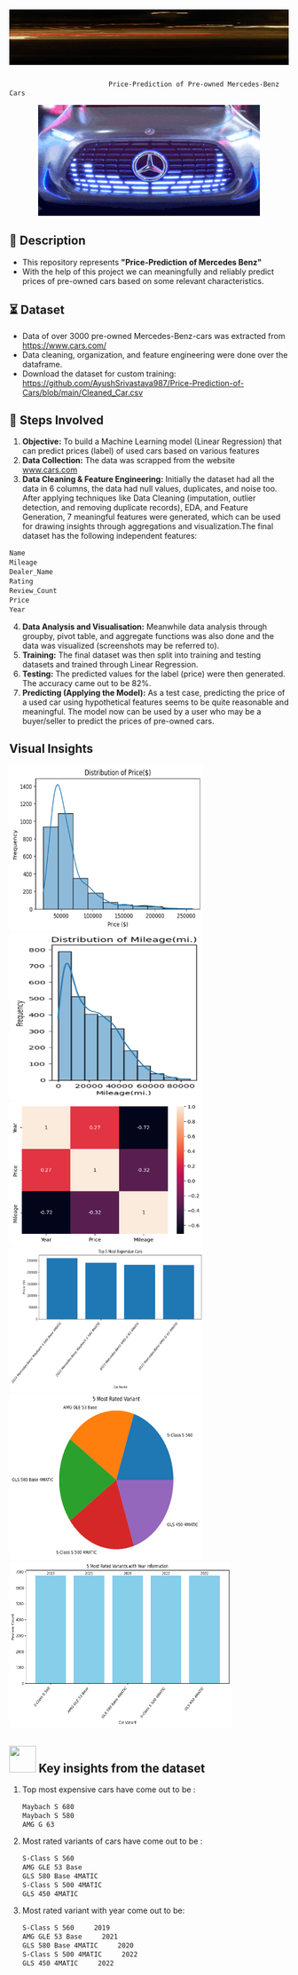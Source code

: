 # <img src="https://github.com/AyushSrivastava987/Price-Prediction-of-Cars/blob/main/Media/d25xwg9-caa739b2-d717-4ace-8f36-97c6a4bc7f2f.gif" width="100%" height="100">
                             Price-Prediction of Pre-owned Mercedes-Benz Cars

<p align="center"><img src="https://github.com/AyushSrivastava987/Price-Prediction-of-Cars/blob/main/Media/car%202.gif" width="400" height="200"> 
 <br>
  
## 📝 Description
* This repository represents **"Price-Prediction of Mercedes Benz"**
* With the help of this project we can meaningfully and reliably predict prices of pre-owned cars based on some relevant characteristics.

## ⏳ Dataset 
* Data of over 3000 pre-owned Mercedes-Benz-cars was extracted from https://www.cars.com/
* Data cleaning, organization, and feature engineering were done over the dataframe.
* Download the dataset for custom training:
 https://github.com/AyushSrivastava987/Price-Prediction-of-Cars/blob/main/Cleaned_Car.csv

## 📝 Steps Involved

1. **Objective:** To build a Machine Learning model (Linear Regression) that can predict prices (label) of used cars based on various features
2. **Data Collection:** The data was scrapped from the website www.cars.com
3. **Data Cleaning & Feature Engineering:** Initially the dataset had all the data in 6 columns, the data had null values, duplicates, and noise too. After applying techniques like Data Cleaning (imputation, outlier detection, and removing duplicate records), EDA, and Feature Generation, 7 meaningful features were generated, which can be used for drawing insights through aggregations and visualization.The final dataset has the following independent features:
```bash
Name             
Mileage         
Dealer_Name      
Rating          
Review_Count      
Price           
Year    
```
4. **Data Analysis and Visualisation:** Meanwhile data analysis through groupby, pivot table, and aggregate functions was also done and the data was visualized (screenshots may be referred to).
5. **Training:** The final dataset was then split into training and testing datasets and trained through Linear Regression.
6. **Testing:** The predicted values for the label (price) were then generated. The accuracy came out to be 82%.
7. **Predicting (Applying the Model):** As a test case, predicting the price of a used car using hypothetical features seems to be quite reasonable and meaningful. The model now can be used by a user who may be a buyer/seller to predict the prices of pre-owned cars.

 ## Visual Insights

<img src="https://github.com/AyushSrivastava987/Price-Prediction-of-Cars/blob/main/Media/Distribution%20of%20Price.png" width="350" height="300"> <img src="https://github.com/AyushSrivastava987/Price-Prediction-of-Cars/blob/main/Media/Distribution%20of%20mileage.png" width="350" height="300">
<br>
<img src="https://github.com/AyushSrivastava987/Price-Prediction-of-Cars/blob/main/Media/Correlation.png" width="350" height="260"> <img src="https://github.com/AyushSrivastava987/Price-Prediction-of-Cars/blob/main/Media/Top%205%20most%20Expensive%20Cars.png" width="350" height="260">
<br>
<img src="https://github.com/AyushSrivastava987/Price-Prediction-of-Cars/blob/main/Media/Top%205%20most%20rated%20Variants.png" width="350" height="300"> <img src="https://github.com/AyushSrivastava987/Price-Prediction-of-Cars/blob/main/Media/Top%205%20most%20rated%20with%20year%20information.png" width="400" height="300">
<br>


## <img src="https://user-images.githubusercontent.com/108053296/185756908-fbb62168-d923-48f2-992f-b8e2fde848fe.gif" width="48" height="48" > Key insights from the dataset
   
   1. Top most expensive cars have come out to be :
      
          Maybach S 680
          Maybach S 580
          AMG G 63
   2. Most rated variants of cars have come out to be :
      
          S-Class S 560     
          AMG GLE 53 Base   
          GLS 580 Base 4MATIC  
          S-Class S 500 4MATIC
          GLS 450 4MATIC
   3. Most rated variant with year come out to be:
      
          S-Class S 560     2019
          AMG GLE 53 Base     2021
          GLS 580 Base 4MATIC     2020
          S-Class S 500 4MATIC     2022
          GLS 450 4MATIC     2022

